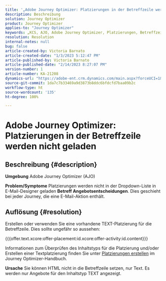 ```yaml
---
title: '„Adobe Journey Optimizer: Platzierungen in der Betreffzeile werden nicht geladen“'
description: Beschreibung
solution: Journey Optimizer
product: Journey Optimizer
applies-to: "Journey Optimizer"
keywords: „KCS, AJO, Adobe Journey Optimizer, Platzierungen, Betreffzeile, nicht laden, Content-Typ, HTML, Text“
resolution: Resolution
internal-notes: null
bug: false
article-created-by: Victoria Barnato
article-created-date: "1/3/2023 5:12:47 PM"
article-published-by: Victoria Barnato
article-published-date: "2/14/2023 8:27:07 PM"
version-number: 1
article-number: KA-21208
dynamics-url: "https://adobe-ent.crm.dynamics.com/main.aspx?forceUCI=1&pagetype=entityrecord&etn=knowledgearticle&id=1597f3d5-898b-ed11-81ad-6045bd0067ea"
source-git-commit: 1da7c7b33469a9d3873b8ddc6bfdcfd7baa09b2c
workflow-type: ht
source-wordcount: '135'
ht-degree: 100%

---
```


# Adobe Journey Optimizer: Platzierungen in der Betreffzeile werden nicht geladen

## Beschreibung {#description}

<b>Umgebung</b>
Adobe Journey Optimizer (AJO)


<b>Problem/Symptome</b>
Platzierungen werden nicht in der Dropdown-Liste in E-Mail-Designer geladen <b> Betreff </b><b>Angebotsentscheidungen</b>. Dies geschieht bei jeder Journey, die eine E-Mail-Aktion enthält.


## Auflösung {#resolution}


Erstellen oder verwenden Sie eine vorhandene TEXT-Platzierung für die Betreffzeile. Dies sollte ungefähr so aussehen:

{{{offer.text.xcore:offer-placement:id.xcore:offer-activity:id.content}}}

Informationen zum Überprüfen des Inhaltstyps für die Platzierung und/oder Erstellen einer Textplatzierung finden Sie unter [Platzierungen erstellen](https://experienceleague.adobe.com/docs/journey-optimizer/using/offer-decisioning/create-components/creating-placements.html?lang=de) im Journey Optimizer-Handbuch.


<b>Ursache</b>
Sie können HTML nicht in die Betreffzeile setzen, nur Text. Es werden nur Angebote für den Inhaltstyp TEXT angezeigt.
